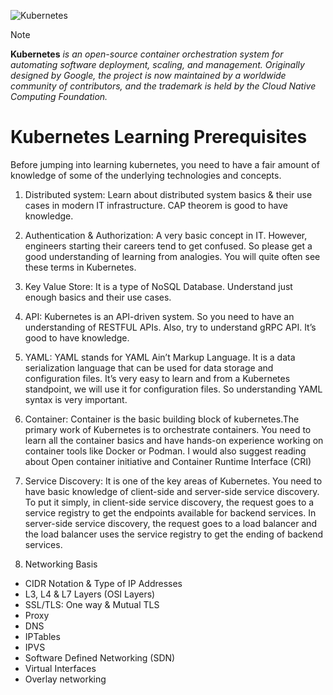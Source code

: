 ![Kubernetes](https://github.com/user-attachments/assets/c0790cac-cdbe-4da7-80b5-6d7e915ceb12)
> [!NOTE]
> **Kubernetes** *is an open-source container orchestration system for automating software deployment, scaling, and management. Originally designed by Google, the project is now maintained by a worldwide community of contributors, and the trademark is held by the Cloud Native Computing Foundation.*

# Kubernetes Learning Prerequisites
Before jumping into learning kubernetes, you need to have a fair amount of knowledge of some of the underlying technologies and concepts.

1. Distributed system: Learn about distributed system basics & their use cases in modern IT infrastructure. CAP theorem is good to have knowledge.

2. Authentication & Authorization: A very basic concept in IT. However, engineers starting their careers tend to get confused. So please get a good understanding of learning from analogies. You will quite often see these terms in Kubernetes.

3. Key Value Store: It is a type of NoSQL Database. Understand just enough basics and their use cases.

4. API: Kubernetes is an API-driven system. So you need to have an understanding of RESTFUL APIs. Also, try to understand gRPC API. It’s good to have knowledge.

5. YAML: YAML stands for YAML Ain’t Markup Language. It is a data serialization language that can be used for data storage and configuration files. It’s very easy to learn and from a Kubernetes standpoint, we will use it for configuration files. So understanding YAML syntax is very important.

6. Container: Container is the basic building block of kubernetes.The primary work of Kubernetes is to orchestrate containers. You need to learn all the container basics and have hands-on experience working on container tools like Docker or Podman. I would also suggest reading about Open container initiative and Container Runtime Interface (CRI)

7. Service Discovery: It is one of the key areas of Kubernetes. You need to have basic knowledge of client-side and server-side service discovery. To put it simply, in client-side service discovery, the request goes to a service registry to get the endpoints available for backend services. In server-side service discovery, the request goes to a load balancer and the load balancer uses the service registry to get the ending of backend services.

8. Networking Basis
- CIDR Notation & Type of IP Addresses
- L3, L4 & L7 Layers (OSI Layers)
- SSL/TLS: One way & Mutual TLS
- Proxy
- DNS
- IPTables
- IPVS
- Software Defined Networking (SDN)
- Virtual Interfaces
- Overlay networking
